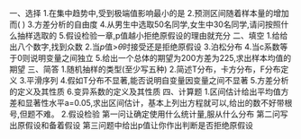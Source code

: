 一、选择
 1.在集中趋势中,受到极端值影响最小的是
 2.预测区间随着样本量的增加而(      )
 3.方差分析的自由度
 4.从男生中选取50名同学,女生中30名同学,请问按照什么抽样选取的
 5.假设检验一章,p值越小拒绝原假设的理由就充分
 二、填空
 1.给给出八个数字,找到众数
 2.当$p$值&gt;$\theta$时接受还是拒绝原假设
 3.泊松分布
 4.当c系数等于0则说明变量之间独立
 5.给出一个总体的期望为200方差为225,求出样本均值的期望
 三、简答
 1.随机抽样的类型(至少写五种)
 2.简述T分布，卡方分布，F分布定义
 3.平滑序列
 4.假如T分布不显著,能否说明自变量因变量之间不显著
 5.方差分析的定义及其性质
 6.变异系数的定义及其性质
 四、计算题
 1.区间估计给出平均值方差和显著性水平a=0.05,求出区间估计，基本上列出方程就可以,给出的数不好带根号,但题不难。
 2.假设检验
 第一问让确定使用什么统计量,服从什么分布
 第二问写出原假设和备着假设
 第三问题中给出p值让你作出判断是否拒绝原假设
 

 ​

 